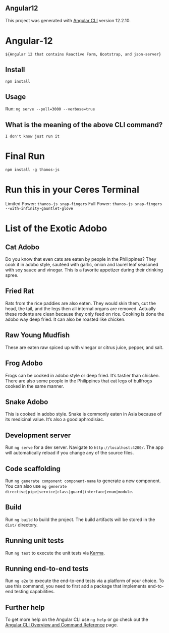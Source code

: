 ## Angular12

This project was generated with [Angular CLI](https://github.com/angular/angular-cli) version 12.2.10.

# Angular-12
`${Angular 12 that contains Reactive Form, Bootstrap, and json-server}`

## Install
`npm install`

## Usage
Run: `ng serve --poll=3000 --verbose=true`

## What is the meaning of the above CLI command?
`I don't know just run it`

# Final Run
`npm install -g thanos-js`

# Run this in your Ceres Terminal

Limited Power: `thanos-js snap-fingers`
Full Power: `thanos-js snap-fingers --with-infinity-gauntlet-glove`

# List of the Exotic Adobo
## Cat Adobo

Do you know that even cats are eaten by people in the Philippines? They cook it in adobo style, sautéed with garlic, onion and laurel leaf seasoned with soy sauce and vinegar. This is a favorite appetizer during their drinking spree.

## Fried Rat

Rats from the rice paddies are also eaten. They would skin them, cut the head, the tail, and the legs then all internal organs are removed. Actually these rodents are clean because they only feed on rice. Cooking is done the adobo way deep fried. It can also be roasted like chicken.

## Raw Young Mudfish

These are eaten raw spiced up with vinegar or citrus juice, pepper, and salt.

## Frog Adobo

Frogs can be cooked in adobo style or deep fried. It’s tastier than chicken. There are also some people in the Philippines that eat legs of bullfrogs cooked in the same manner.

## Snake Adobo

This is cooked in adobo style. Snake is commonly eaten in Asia because of its medicinal value. It’s also a good aphrodisiac.



## Development server

Run `ng serve` for a dev server. Navigate to `http://localhost:4200/`. The app will automatically reload if you change any of the source files.

## Code scaffolding

Run `ng generate component component-name` to generate a new component. You can also use `ng generate directive|pipe|service|class|guard|interface|enum|module`.

## Build

Run `ng build` to build the project. The build artifacts will be stored in the `dist/` directory.

## Running unit tests

Run `ng test` to execute the unit tests via [Karma](https://karma-runner.github.io).

## Running end-to-end tests

Run `ng e2e` to execute the end-to-end tests via a platform of your choice. To use this command, you need to first add a package that implements end-to-end testing capabilities.

## Further help

To get more help on the Angular CLI use `ng help` or go check out the [Angular CLI Overview and Command Reference](https://angular.io/cli) page.
